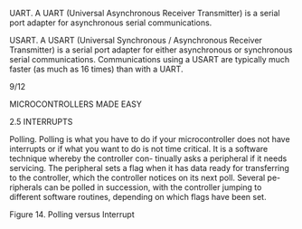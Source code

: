 UART. A UART (Universal Asynchronous Receiver Transmitter) is a serial port adapter for asynchronous serial communications.

USART. A USART (Universal Synchronous / Asynchronous Receiver Transmitter) is a serial port adapter for either asynchronous or synchronous serial communications. Communications using a USART are typically much faster (as much as 16 times) than with a UART.

9/12

MICROCONTROLLERS MADE EASY

2.5 INTERRUPTS

Polling. Polling is what you have to do if your microcontroller does not have interrupts or if what you want to do is not time critical. It is a software technique whereby the controller con- tinually asks a peripheral if it needs servicing. The peripheral sets a flag when it has data ready for transferring to the controller, which the controller notices on its next poll. Several pe- ripherals can be polled in succession, with the controller jumping to different software routines, depending on which flags have been set.

Figure 14. Polling versus Interrupt